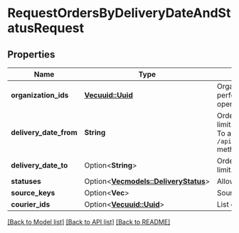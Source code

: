 # RequestOrdersByDeliveryDateAndStatusRequest

## Properties

Name | Type | Description | Notes
------------ | ------------- | ------------- | -------------
**organization_ids** | [**Vec<uuid::Uuid>**](uuid::Uuid.md) | Organization ID for which an order search will be performed.                Can be obtained by `/api/1/organizations` operation. | 
**delivery_date_from** | **String** | Order delivery date (Local for delivery terminal). Lower limit.                The guaranteed order availability  is the last 7 days. To access earlier orders, use the `/api/1/deliveries/history/by_delivery_date_and_phone` method. | 
**delivery_date_to** | Option<**String**> | Order delivery date (Local for delivery terminal). Upper limit. | [optional]
**statuses** | Option<[**Vec<models::DeliveryStatus>**](DeliveryStatus.md)> | Allowed order statuses. | [optional]
**source_keys** | Option<**Vec<String>**> | Source keys. | [optional]
**courier_ids** | Option<[**Vec<uuid::Uuid>**](uuid::Uuid.md)> | List of driver IDs. | [optional]

[[Back to Model list]](../README.md#documentation-for-models) [[Back to API list]](../README.md#documentation-for-api-endpoints) [[Back to README]](../README.md)


